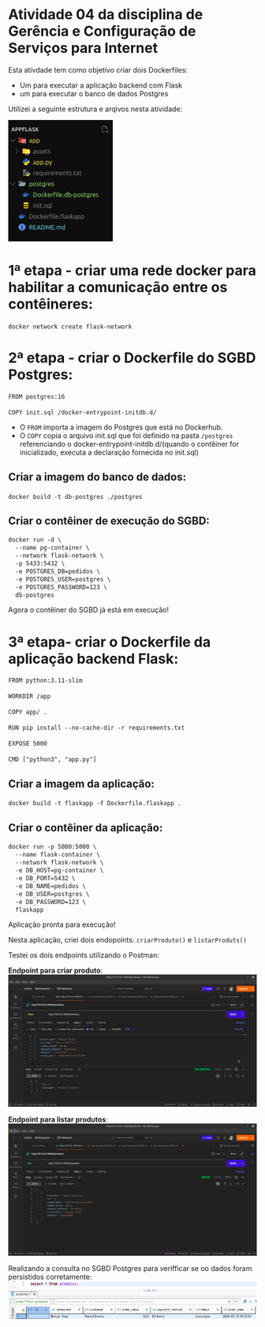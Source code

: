 # Atividade 04 da disciplina de Gerência e Configuração de Serviços para Internet

Esta ativdade tem como objetivo criar dois Dockerfiles:

- Um para executar a aplicação backend com Flask
- um para executar o banco de dados Postgres

Utilizei a seguinte estrutura e arqivos nesta atividade:

![estrutura-arquivos](/app/assets/estrufiles.png)

# 1ª etapa - criar uma rede docker para habilitar a comunicação entre os contêineres:
`docker network create flask-network`

# 2ª etapa - criar o Dockerfile do SGBD Postgres:
```
FROM postgres:16

COPY init.sql /docker-entrypoint-initdb.d/
```

- O `FROM` importa a imagem do Postgres que está no Dockerhub.
- O `COPY` copia o arquivo init.sql que foi definido na pasta `/postgres` referenciando o docker-entrypoint-initdb.d/(quando o contêiner for inicializado, executa a declaração fornecida no init.sql) 

## Criar a imagem do banco de dados:
`docker build -t db-postgres ./postgres`

## Criar o contêiner de execução do SGBD:
```
docker run -d \
  --name pg-container \
  --network flask-network \
  -p 5433:5432 \
  -e POSTGRES_DB=pedidos \
  -e POSTGRES_USER=postgres \
  -e POSTGRES_PASSWORD=123 \
  db-postgres
```
Agora o contêiner do SGBD já está em execução!

# 3ª etapa- criar o Dockerfile da aplicação backend Flask:
```
FROM python:3.11-slim

WORKDIR /app

COPY app/ .

RUN pip install --no-cache-dir -r requirements.txt

EXPOSE 5000

CMD ["python3", "app.py"]

```

## Criar a imagem da aplicação:
`docker build -t flaskapp -f Dockerfile.flaskapp .`

## Criar o contêiner da aplicação:
```
docker run -p 5000:5000 \
  --name flask-container \
  --network flask-network \
  -e DB_HOST=pg-container \
  -e DB_PORT=5432 \
  -e DB_NAME=pedidos \
  -e DB_USER=postgres \
  -e DB_PASSWORD=123 \
  flaskapp
```

Aplicação pronta para execução! 

Nesta aplicação, criei dois endopoints: `criarProduto()` e `listarProduts()`

Testei os dois endpoints utilizando o Postman:

**Endpoint para criar produto**:
![endpoint01](/app/assets/atividade01.png)

**Endpoint para listar produtos**:
![endpoint02](/app/assets/atv02.png)

Realizando a consulta no SGBD Postgres para verifficar se oo dados foram persistidos corretamente:
![sgbd](/app/assets/bd.png)